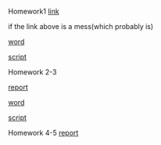 Homework1
[link](files/ie360hw1.html)

if the link above is a mess(which probably is)


[word](files/hw1/ie360hw1.docx)


[script](files/ie360backup.txt)

Homework 2-3

[report](files/hw2/IE360Homework2.htm)

[word](files/hw2/IE360Homework2word.docx)

[script](files/hw2/scripthw2.txt)

Homework 4-5
[report](files/hw45/hw45report.htm)

